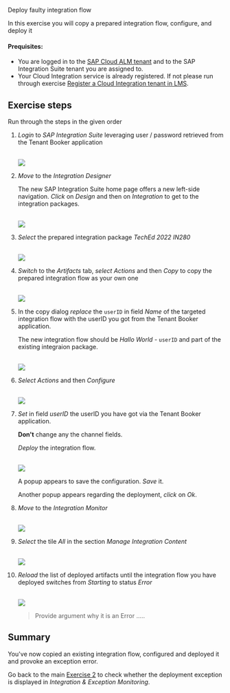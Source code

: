 Deploy faulty integration flow

In this exercise you will copy a prepared integration flow, configure, and deploy it

#### Prequisites:

- You are logged in to the [SAP Cloud ALM tenant](https://teched22-cloudalm-003.authentication.eu10.hana.ondemand.com/) and to the SAP Integration Suite tenant you are assigned to.
- Your Cloud Integration service is already registered. If not please run through exercise [Register a Cloud Integration tenant in LMS](/exercises/ex1/ex11/).

## Exercise steps

Run through the steps in the given order

1. *Login* to *SAP Integration Suite* leveraging user / password retrieved from the Tenant Booker application

    <br>![](/exercises/ex1/images/Login.png)

2. *Move* to the *Integration Designer* 

    The new SAP Integration Suite home page offers a new left-side navigation. *Click* on *Design* and then on *Integration* to get to the integration packages. 
    
    <br>![](/exercises/ex1/images/SuiteMoveDesigner.png)
    
3. *Select* the prepared integration package *TechEd 2022 IN280*

    <br>![](/exercises/ex1/images/SuiteDesignerSelectPackage.png)
    
4. *Switch* to the *Artifacts* tab, *select* *Actions* and then *Copy* to copy the prepared integration flow as your own one

    <br>![](/exercises/ex1/images/SuiteArtifactsActionsCopy.png)
  
5. In the copy dialog *replace* the `userID` in field *Name* of the targeted integration flow with the userID you got from the Tenant Booker application. 

    The new integration flow should be *Hallo World -* `userID` and part of the existing integraion package.

    <br>![](/exercises/ex1/images/SuiteDesignerCopyFlow.png)

6. *Select* *Actions* and then *Configure*

    <br>![](/exercises/ex1/images/SuiteArtifactsActionsConfigure.png)
    
7. *Set* in field *userID* the userID you have got via the Tenant Booker application. 
    
    **Don't** change any the channel fields.
    
    *Deploy* the integration flow. 
    
    <br>![](/exercises/ex1/images/SuiteDesignerConfigureUser.png)
    
    A popup appears to save the configuration. *Save* it.
    
    Another popup appears regarding the deployment, *click* on *Ok*.

8. *Move* to the *Integration Monitor* 

    <br>![](/exercises/ex1/images/SuiteMoveMonitor.png)

9. *Select* the tile *All* in the section *Manage Integration Content* 

    <br>![](/exercises/ex1/images/SuiteMonitorMoveToContent.png)

10. *Reload* the list of deployed artifacts until the integration flow you have deployed switches from *Starting* to status *Error*

    <br>![](/exercises/ex1/images/SuiteMPLConsumer001ExistsAlready.png)

    > Provide argument why it is an Error .....

## Summary

You've now copied an existing integration flow, configured and deployed it and provoke an exception error. 

Go back to the main [Exercise 2](../../ex2/) to check whether the deployment exception is displayed in *Integration & Exception Monitoring*.
